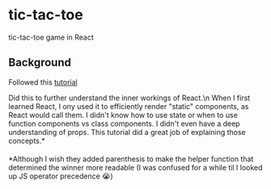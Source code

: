 # tic-tac-toe

tic-tac-toe game in React

## Background

Followed this [tutorial](https://reactjs.org/tutorial/tutorial.html)

Did this to further understand the inner workings of React.\n
When I first learned React, I ony used it to efficiently render "static" components,
as React would call them. I didn't know how to use state or when to
use function components vs class components. I didn't even have a deep understanding
of props. This tutorial did a great job of explaining those concepts.*



####
\*Although I wish they added parenthesis to make the helper function that determined
the winner more readable (I was confused for a while til I looked up JS operator precedence 😭)
